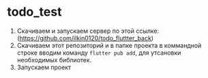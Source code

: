 # todo_test

1) Скачиваем и запускаем сервер по этой ссылке: (https://github.com/ilkin0120/todo_fluttter_back)
2) Скачиваем этот репозиторий и в папке проекта в коммандной строке вводим команду ```flutter pub add```, для утсановки необходимых библиотек.
3) Запускаем проект
